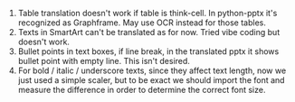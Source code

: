 1. Table translation doesn't work if table is think-cell. In python-pptx it's recognized as Graphframe. May use OCR instead for those tables.
2. Texts in SmartArt can't be translated as for now. Tried vibe coding but doesn't work.
3. Bullet points in text boxes, if line break, in the translated pptx it shows bullet point with empty line. This isn't desired.
4. For bold / italic / underscore texts, since they affect text length, now we just used a simple scaler, but to be exact we should import the font and measure the difference in order to determine the correct font size.
